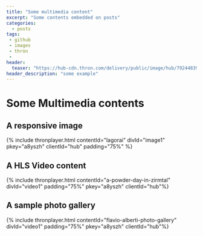 ```yaml
---
title: "Some multimedia content"
excerpt: "Some contents embedded on posts"
categories:
  - posts
tags: 
 - github 
 - images
 - thron
 - 
header: 
  teaser: "https://hub-cdn.thron.com/delivery/public/image/hub/79244839-3d56-4703-b955-b18a06046ca2/a8yszh/std/0x0/header.jpg"
header_description: "some example"
---
```

# Some Multimedia contents


## A responsive image

{% include thronplayer.html contentId="lagorai" divId="image1" pkey="a8yszh" clientId="hub" padding="75%" %}

## A HLS Video content

{% include thronplayer.html contentId="a-powder-day-in-zirmtal" divId="video1" padding="75%" pkey="a8yszh" clientId="hub"%}

## A sample photo gallery 

{% include thronplayer.html contentId="flavio-alberti-photo-gallery" divId="video1" padding="75%" pkey="a8yszh" clientId="hub"%}